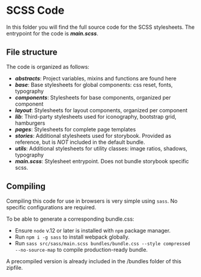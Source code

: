# SCSS Code

In this folder you will find the full source code for the SCSS stylesheets.
The entrypoint for the code is **_main.scss_**.

## File structure

The code is organized as follows:

- **_abstracts_**: Project variables, mixins and functions are found here
- **_base_**: Base stylesheets for global components: css reset, fonts, typography
- **_components_**: Stylesheets for base components, organized per component
- **_layout_**: Stylesheets for layout components, organized per component
- **_lib_**: Third-party stylesheets used for iconography, bootstrap grid, hamburgers
- **_pages_**: Stylesheets for complete page templates
- **_stories_**: Additional stylesheets used for storybook. Provided as reference, but is _NOT_ included in the default bundle.
- **_utils_**: Additional stylesheets for utility classes: image ratios, shadows, typography
- **_main.scss_**: Stylesheet entrypoint. Does not bundle storybook specific scss.

## Compiling

Compiling this code for use in browsers is very simple using `sass`. No specific configurations are required.

To be able to generate a corresponding bundle.css:

- Ensure `node` v.12 or later is installed with `npm` package manager.
- Run `npm i -g sass` to install webpack globally.
- Run `sass src/sass/main.scss bundles/bundle.css --style compressed --no-source-map` to compile production-ready bundle.

A precompiled version is already included in the /bundles folder of this zipfile.
